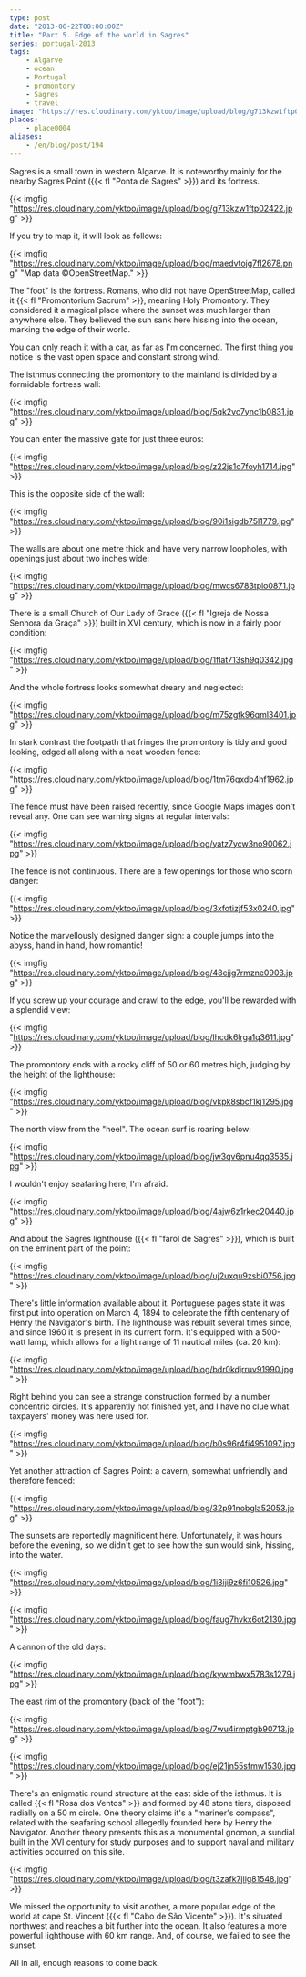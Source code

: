 ```yaml
---
type: post
date: "2013-06-22T00:00:00Z"
title: "Part 5. Edge of the world in Sagres"
series: portugal-2013
tags:
    - Algarve
    - ocean
    - Portugal
    - promontory
    - Sagres
    - travel
image: "https://res.cloudinary.com/yktoo/image/upload/blog/g713kzw1ftp02422.jpg"
places:
    - place0004
aliases:
    - /en/blog/post/194
---
```


Sagres is a small town in western Algarve. It is noteworthy mainly for the nearby Sagres Point ({{< fl "Ponta de Sagres" >}}) and its fortress.

{{< imgfig "https://res.cloudinary.com/yktoo/image/upload/blog/g713kzw1ftp02422.jpg" >}}

<!--more-->

If you try to map it, it will look as follows:

{{< imgfig "https://res.cloudinary.com/yktoo/image/upload/blog/maedvtojg7fl2678.png" "Map data ©OpenStreetMap." >}}

The "foot" is the fortress. Romans, who did not have OpenStreetMap, called it {{< fl "Promontorium Sacrum" >}}, meaning Holy Promontory. They considered it a magical place where the sunset was much larger than anywhere else. They believed the sun sank here hissing into the ocean, marking the edge of their world.

You can only reach it with a car, as far as I'm concerned. The first thing you notice is the vast open space and constant strong wind.

The isthmus connecting the promontory to the mainland is divided by a formidable fortress wall:

{{< imgfig "https://res.cloudinary.com/yktoo/image/upload/blog/5qk2vc7ync1b0831.jpg" >}}

You can enter the massive gate for just three euros:

{{< imgfig "https://res.cloudinary.com/yktoo/image/upload/blog/z22js1o7foyh1714.jpg" >}}

This is the opposite side of the wall:

{{< imgfig "https://res.cloudinary.com/yktoo/image/upload/blog/90i1sigdb75l1779.jpg" >}}

The walls are about one metre thick and have very narrow loopholes, with openings just about two inches wide:

{{< imgfig "https://res.cloudinary.com/yktoo/image/upload/blog/mwcs6783tplo0871.jpg" >}}

There is a small Church of Our Lady of Grace ({{< fl "Igreja de Nossa Senhora da Graça" >}}) built in XVI century, which is now in a fairly poor condition:

{{< imgfig "https://res.cloudinary.com/yktoo/image/upload/blog/1flat713sh9q0342.jpg" >}}

And the whole fortress looks somewhat dreary and neglected:

{{< imgfig "https://res.cloudinary.com/yktoo/image/upload/blog/m75zgtk96qml3401.jpg" >}}

In stark contrast the footpath that fringes the promontory is tidy and good looking, edged all along with a neat wooden fence:

{{< imgfig "https://res.cloudinary.com/yktoo/image/upload/blog/1tm76qxdb4hf1962.jpg" >}}

The fence must have been raised recently, since Google Maps images don't reveal any. One can see warning signs at regular intervals:

{{< imgfig "https://res.cloudinary.com/yktoo/image/upload/blog/yatz7ycw3no90062.jpg" >}}

The fence is not continuous. There are a few openings for those who scorn danger:

{{< imgfig "https://res.cloudinary.com/yktoo/image/upload/blog/3xfotizjf53x0240.jpg" >}}

Notice the marvellously designed danger sign: a couple jumps into the abyss, hand in hand, how romantic!

{{< imgfig "https://res.cloudinary.com/yktoo/image/upload/blog/48ejjg7rmzne0903.jpg" >}}

If you screw up your courage and crawl to the edge, you'll be rewarded with a splendid view:

{{< imgfig "https://res.cloudinary.com/yktoo/image/upload/blog/lhcdk6lrga1q3611.jpg" >}}

The promontory ends with a rocky cliff of 50 or 60 metres high, judging by the height of the lighthouse:

{{< imgfig "https://res.cloudinary.com/yktoo/image/upload/blog/vkpk8sbcf1kj1295.jpg" >}}

The north view from the "heel". The ocean surf is roaring below:

{{< imgfig "https://res.cloudinary.com/yktoo/image/upload/blog/jw3qv6pnu4qq3535.jpg" >}}

I wouldn't enjoy seafaring here, I'm afraid.

{{< imgfig "https://res.cloudinary.com/yktoo/image/upload/blog/4ajw6z1rkec20440.jpg" >}}

And about the Sagres lighthouse ({{< fl "farol de Sagres" >}}), which is built on the eminent part of the point:

{{< imgfig "https://res.cloudinary.com/yktoo/image/upload/blog/uj2uxqu9zsbi0756.jpg" >}}

There's little information available about it. Portuguese pages state it was first put into operation on March 4, 1894 to celebrate the fifth centenary of Henry the Navigator's birth. The lighthouse was rebuilt several times since, and since 1960 it is present in its current form. It's equipped with a 500-watt lamp, which allows for a light range of 11 nautical miles (ca. 20 km):

{{< imgfig "https://res.cloudinary.com/yktoo/image/upload/blog/bdr0kdjrruv91990.jpg" >}}

Right behind you can see a strange construction formed by a number concentric circles. It's apparently not finished yet, and I have no clue what taxpayers' money was here used for.

{{< imgfig "https://res.cloudinary.com/yktoo/image/upload/blog/b0s96r4fi4951097.jpg" >}}

Yet another attraction of Sagres Point: a cavern, somewhat unfriendly and therefore fenced:

{{< imgfig "https://res.cloudinary.com/yktoo/image/upload/blog/32p91nobgla52053.jpg" >}}

The sunsets are reportedly magnificent here. Unfortunately, it was hours before the evening, so we didn't get to see how the sun would sink, hissing, into the water.

{{< imgfig "https://res.cloudinary.com/yktoo/image/upload/blog/1i3iji9z6fi10526.jpg" >}}

{{< imgfig "https://res.cloudinary.com/yktoo/image/upload/blog/faug7hvkx6ot2130.jpg" >}}

A cannon of the old days:

{{< imgfig "https://res.cloudinary.com/yktoo/image/upload/blog/kywmbwx5783s1279.jpg" >}}

The east rim of the promontory (back of the "foot"):

{{< imgfig "https://res.cloudinary.com/yktoo/image/upload/blog/7wu4irmptgb90713.jpg" >}}

{{< imgfig "https://res.cloudinary.com/yktoo/image/upload/blog/ej21jn55sfmw1530.jpg" >}}

There's an enigmatic round structure at the east side of the isthmus. It is called {{< fl "Rosa dos Ventos" >}} and formed by 48 stone tiers, disposed radially on a 50 m circle. One theory claims it's a "mariner's compass", related with the seafaring school allegedly founded here by Henry the Navigator. Another theory presents this as a monumental gnomon, a sundial built in the XVI century for study purposes and to support naval and military activities occurred on this site.

{{< imgfig "https://res.cloudinary.com/yktoo/image/upload/blog/t3zafk7jlig81548.jpg" >}}

We missed the opportunity to visit another, a more popular edge of the world at cape St. Vincent ({{< fl "Cabo de São Vicente" >}}). It's situated northwest and reaches a bit further into the ocean. It also features a more powerful lighthouse with 60 km range. And, of course, we failed to see the sunset.

All in all, enough reasons to come back.
